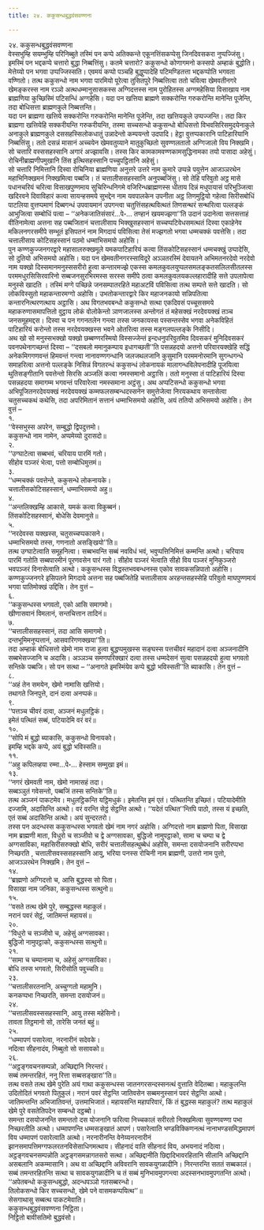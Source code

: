 ```yaml
---
title: २४. ककुसन्धबुद्धवंसवण्णना

---
```

२४. ककुसन्धबुद्धवंसवण्णना  
वेस्सभुम्हि सयम्भुम्हि परिनिब्बुते तस्मिं पन कप्पे अतिक्कन्ते एकूनत्तिंसकप्पेसु जिनदिवसकरा नुप्पज्जिंसु। इमस्मिं पन भद्दकप्पे चत्तारो बुद्धा निब्बत्तिंसु। कतमे चत्तारो? ककुसन्धो कोणागमनो कस्सपो अम्हाकं बुद्धोति। मेत्तेय्यो पन भगवा उप्पज्जिस्सति। एवमयं कप्पो पञ्चहि बुद्धुप्पादेहि पटिमण्डितत्ता भद्दकप्पोति भगवता वण्णितो। तत्थ ककुसन्धो नाम भगवा पारमियो पूरेत्वा तुसितपुरे निब्बत्तित्वा ततो चवित्वा खेमवतीनगरे खेमङ्करस्स नाम रञ्ञो अत्थधम्मानुसासकस्स अग्गिदत्तस्स नाम पुरोहितस्स अग्गमहेसिया विसाखाय नाम ब्राह्मणिया कुच्छिस्मिं पटिसन्धिं अग्गहेसि। यदा पन खत्तिया ब्राह्मणे सक्करोन्ति गरुकरोन्ति मानेन्ति पूजेन्ति, तदा बोधिसत्ता ब्राह्मणकुले निब्बत्तन्ति।  
यदा पन ब्राह्मणा खत्तिये सक्करोन्ति गरुकरोन्ति मानेन्ति पूजेन्ति, तदा खत्तियकुले उप्पज्जन्ति। तदा किर ब्राह्मणा खत्तियेहि सक्करीयन्ति गरुकरीयन्ति, तस्मा सच्चसन्धो ककुसन्धो बोधिसत्तो विभवसिरिसमुदयेनाकुले अनाकुले ब्राह्मणकुले दससहस्सिलोकधातुं उन्नादेन्तो कम्पयन्तो उदपादि। हेट्ठा वुत्तप्पकारानि पाटिहारियानि निब्बत्तिंसु। ततो दसन्नं मासानं अच्चयेन खेमवतुय्याने मातुकुच्छितो सुवण्णलतातो अग्गिजालो विय निक्खमि। सो चत्तारि वस्ससहस्सानि अगारं अज्झावसि। तस्स किर कामकामवण्णकामसुद्धिनामका तयो पासादा अहेसुं। रोचिनीब्राह्मणीपमुखानि तिंस इत्थिसहस्सानि पच्चुपट्ठितानि अहेसुं।  
सो चत्तारि निमित्तानि दिस्वा रोचिनिया ब्राह्मणिया अनुत्तरे उत्तरे नाम कुमारे उप्पन्ने पयुत्तेन आजञ्ञरथेन महाभिनिक्खमनं निक्खमित्वा पब्बजि। तं चत्तालीससहस्सानि अनुपब्बजिंसु। सो तेहि परिवुतो अट्ठ मासे पधानचरियं चरित्वा विसाखपुण्णमाय सुचिरिन्धनिगमे वजिरिन्धब्राह्मणस्स धीताय दिन्नं मधुपायासं परिभुञ्जित्वा खदिरवने दिवाविहारं कत्वा सायन्हसमये सुभद्देन नाम यवपालकेन उपनीता अट्ठ तिणमुट्ठियो गहेत्वा सिरीसबोधिं पाटलिया वुत्तप्पमाणं दिब्बगन्धं उपवायमानं उपगन्त्वा चतुत्तिंसहत्थवित्थतं तिणसन्थरं सन्थरित्वा पल्लङ्कं आभुजित्वा सम्बोधिं पत्वा – ‘‘अनेकजातिसंसारं…पे॰… तण्हानं खयमज्झगा’’ति उदानं उदानेत्वा सत्तसत्ताहं वीतिनामेत्वा अत्तना सह पब्बजितानं चत्तालीसाय भिक्खुसहस्सानं सच्चप्पटिवेधसमत्थतं दिस्वा एकाहेनेव मकिलनगरसमीपे सम्भूतं इसिपतनं नाम मिगदायं पविसित्वा तेसं मज्झगतो भगवा धम्मचक्कं पवत्तेसि। तदा चत्तालीसाय कोटिसहस्सानं पठमो धम्माभिसमयो अहोसि।  
पुन कण्णकुज्जनगरद्वारे महासालरुक्खमूले यमकपाटिहारियं कत्वा तिंसकोटिसहस्सानं धम्मचक्खुं उप्पादेसि, सो दुतियो अभिसमयो अहोसि। यदा पन खेमवतीनगरस्साविदूरे अञ्ञतरस्मिं देवायतने अभिमतनरदेवो नरदेवो नाम यक्खो दिस्समानमनुस्ससरीरो हुत्वा कन्तारमज्झे एकस्स कमलकुवलयुप्पलसमलङ्कतसलिलसीतलस्स परममधुरसिसिरवारिनो सब्बजनसुरभिरमस्स सरस्स समीपे ठत्वा कमलकुवलयकल्लहारादीहि सत्ते उपलापेत्वा मनुस्से खादति । तस्मिं मग्गे पच्छिन्ने जनसम्पातरहिते महाअटविं पविसित्वा तत्थ सम्पत्ते सत्ते खादति। सो लोकविस्सुतो महाकन्तारमग्गो अहोसि। उभतोकन्तारद्वारे किर महाजनकायो सन्निपतित्वा कन्तारनित्थरणत्थाय अट्ठासि। अथ विगतभवबन्धो ककुसन्धो सत्था एकदिवसं पच्चूससमये महाकरुणासमापत्तितो वुट्ठाय लोकं वोलोकेन्तो ञाणजालस्स अन्तोगतं तं महेसक्खं नरदेवयक्खं तञ्च जनसमूहमद्दस। दिस्वा च पन गगनतलेन गन्त्वा तस्स जनकायस्स पस्सन्तस्सेव भगवा अनेकविहितं पाटिहारियं करोन्तो तस्स नरदेवयक्खस्स भवने ओतरित्वा तस्स मङ्गलपल्लङ्के निसीदि।  
अथ खो सो मनुस्सभक्खो यक्खो छब्बण्णरस्मियो विस्सज्जेन्तं इन्दधनुपरिवुतमिव दिवसकरं मुनिदिवसकरं पवनपथेनागच्छन्तं दिस्वा – ‘‘दसबलो ममानुकम्पाय इधागच्छती’’ति पसन्नहदयो अत्तनो परिवारयक्खेहि सद्धिं अनेकमिगगणवन्तं हिमवन्तं गन्त्वा नानावण्णगन्धानि जलजथलजानि कुसुमानि परममनोरमानि सुगन्धगन्धे समाहरित्वा अत्तनो पल्लङ्के निसिन्नं विगतरन्धं ककुसन्धं लोकनायकं मालागन्धविलेपनादीहि पूजयित्वा थुतिसङ्गीतानि पवत्तेन्तो सिरसि अञ्जलिं कत्वा नमस्समानो अट्ठासि। ततो मनुस्सा तं पाटिहारियं दिस्वा पसन्नहदया समागम्म भगवन्तं परिवारेत्वा नमस्समाना अट्ठंसु। अथ अप्पटिसन्धो ककुसन्धो भगवा अभिपूजितनरदेवयक्खं नरदेवयक्खं कम्मफलसम्बन्धदस्सनेन समुत्तेजेत्वा निरयकथाय सन्तासेत्वा चतुसच्चकथं कथेसि, तदा अपरिमितानं सत्तानं धम्माभिसमयो अहोसि, अयं ततियो अभिसमयो अहोसि। तेन वुत्तं –  
१.  
‘‘वेस्सभुस्स अपरेन, सम्बुद्धो द्विपदुत्तमो।  
ककुसन्धो नाम नामेन, अप्पमेय्यो दुरासदो॥  
२.  
‘‘उग्घाटेत्वा सब्बभवं, चरियाय पारमिं गतो।  
सीहोव पञ्जरं भेत्वा, पत्तो सम्बोधिमुत्तमं॥  
३.  
‘‘धम्मचक्कं पवत्तेन्ते, ककुसन्धे लोकनायके।  
चत्तालीसकोटिसहस्सानं, धम्माभिसमयो अहु॥  
४.  
‘‘अन्तलिक्खम्हि आकासे, यमकं कत्वा विकुब्बनं।  
तिंसकोटिसहस्सानं, बोधेसि देवमानुसे॥  
५.  
‘‘नरदेवस्स यक्खस्स, चतुसच्चप्पकासने।  
धम्माभिसमयो तस्स, गणनातो असङ्खियो’’ति॥  
तत्थ उग्घाटेत्वाति समूहनित्वा। सब्बभवन्ति सब्बं नवविधं भवं, भवुप्पत्तिनिमित्तं कम्मन्ति अत्थो। चरियाय पारमिं गतोति सब्बपारमीनं पूरणवसेन पारं गतो। सीहोव पञ्जरं भेत्वाति सीहो विय पञ्जरं मुनिकुञ्जरो भवपञ्जरं विनासेत्वाति अत्थो। ककुसन्धस्स विद्धस्तभवबन्धनस्स एकोव सावकसन्निपातो अहोसि। कण्णकुज्जनगरे इसिपतने मिगदाये अत्तना सह पब्बजितेहि चत्तालीसाय अरहन्तसहस्सेहि परिवुतो माघपुण्णमायं भगवा पातिमोक्खं उद्दिसि। तेन वुत्तं –  
६.  
‘‘ककुसन्धस्स भगवतो, एको आसि समागमो।  
खीणासवानं विमलानं, सन्तचित्तान तादिनं॥  
७.  
‘‘चत्तालीससहस्सानं, तदा आसि समागमो।  
दन्तभूमिमनुप्पत्तानं, आसवारिगणक्खया’’ति॥  
तदा अम्हाकं बोधिसत्तो खेमो नाम राजा हुत्वा बुद्धप्पमुखस्स सङ्घस्स पत्तचीवरं महादानं दत्वा अञ्जनादीनि सब्बभेसज्जानि च अदासि। अञ्ञञ्च समणपरिक्खारं दत्वा तस्स धम्मदेसनं सुत्वा पसन्नहदयो हुत्वा भगवतो सन्तिके पब्बजि। सो पन सत्था – ‘‘अनागते इमस्मिंयेव कप्पे बुद्धो भविस्सती’’ति ब्याकासि। तेन वुत्तं –  
८.  
‘‘अहं तेन समयेन, खेमो नामासि खत्तियो।  
तथागते जिनपुत्ते, दानं दत्वा अनप्पकं॥  
९.  
‘‘पत्तञ्च चीवरं दत्वा, अञ्जनं मधुलट्ठिकं।  
इमेतं पत्थितं सब्बं, पटियादेमि वरं वरं॥  
१०.  
‘‘सोपि मं बुद्धो ब्याकासि, ककुसन्धो विनायको।  
इमम्हि भद्दके कप्पे, अयं बुद्धो भविस्सति॥  
११.  
‘‘अहु कपिलव्हया रम्मा…पे॰… हेस्साम सम्मुखा इमं॥  
१३.  
‘‘नगरं खेमवती नाम, खेमो नामासहं तदा।  
सब्बञ्ञुतं गवेसन्तो, पब्बजिं तस्स सन्तिके’’ति॥  
तत्थ अञ्जनं पाकटमेव। मधुलट्ठिकन्ति यट्ठिमधुकं। इमेतन्ति इमं एतं। पत्थितन्ति इच्छितं। पटियादेमीति दज्जामि, अदासिन्ति अत्थो। वरं वरन्ति सेट्ठं सेट्ठन्ति अत्थो। ‘‘यदेतं पत्थित’’न्तिपि पाठो, तस्स यं इच्छति, एतं सब्बं अदासिन्ति अत्थो। अयं सुन्दरतरो।  
तस्स पन अदन्धस्स ककुसन्धस्स भगवतो खेमं नाम नगरं अहोसि। अग्गिदत्तो नाम ब्राह्मणो पिता, विसाखा नाम ब्राह्मणी माता, विधुरो च सञ्जीवो च द्वे अग्गसावका, बुद्धिजो नामुपट्ठाको, सामा च चम्पा च द्वे अग्गसाविका, महासिरीसरुक्खो बोधि, सरीरं चत्तालीसहत्थुब्बेधं अहोसि, समन्ता दसयोजनानि सरीरप्पभा निच्छरति , चत्तालीसवस्ससहस्सानि आयु, भरिया पनस्स रोचिनी नाम ब्राह्मणी, उत्तरो नाम पुत्तो, आजञ्ञरथेन निक्खमि। तेन वुत्तं –  
१४.  
‘‘ब्राह्मणो अग्गिदत्तो च, आसि बुद्धस्स सो पिता।  
विसाखा नाम जनिका, ककुसन्धस्स सत्थुनो॥  
१५.  
‘‘वसते तत्थ खेमे पुरे, सम्बुद्धस्स महाकुलं।  
नरानं पवरं सेट्ठं, जातिमन्तं महायसं॥  
२०.  
‘‘विधुरो च सञ्जीवो च, अहेसुं अग्गसावका।  
बुद्धिजो नामुपट्ठाको, ककुसन्धस्स सत्थुनो॥  
२१.  
‘‘सामा च चम्पानामा च, अहेसुं अग्गसाविका।  
बोधि तस्स भगवतो, सिरीसोति पवुच्चति॥  
२३.  
‘‘चत्तालीसरतनानि, अच्चुग्गतो महामुनि।  
कनकप्पभा निच्छरति, समन्ता दसयोजनं॥  
२४.  
‘‘चत्तालीसवस्ससहस्सानि, आयु तस्स महेसिनो।  
तावता तिट्ठमानो सो, तारेसि जनतं बहुं॥  
२५.  
‘‘धम्मापणं पसारेत्वा, नरनारीनं सदेवके।  
नदित्वा सीहनादंव, निब्बुतो सो ससावको॥  
२६.  
‘‘अट्ठङ्गवचनसम्पन्नो, अच्छिद्दानि निरन्तरं।  
सब्बं तमन्तरहितं, ननु रित्ता सब्बसङ्खारा’’ति॥  
तत्थ वसते तत्थ खेमे पुरेति अयं गाथा ककुसन्धस्स जातनगरसन्दस्सनत्थं वुत्ताति वेदितब्बा। महाकुलन्ति उदितोदितं भगवतो पितुकुलं। नरानं पवरं सेट्ठन्ति जातिवसेन सब्बमनुस्सानं पवरं सेट्ठन्ति अत्थो। जातिमन्तन्ति अभिजातिवन्तं, उत्तमाभिजातं। महायसन्ति महापरिवारं, किं तं बुद्धस्स महाकुलं? तत्थ महाकुलं खेमे पुरे वसतेतिपदेन सम्बन्धो दट्ठब्बो।  
समन्ता दसयोजनन्ति समन्ततो दस योजनानि फरित्वा निच्चकालं सरीरतो निक्खमित्वा सुवण्णवण्णा पभा निच्छरतीति अत्थो। धम्मापणन्ति धम्मसङ्खातं आपणं। पसारेत्वाति भण्डविक्किणनत्थं नानाभण्डसमिद्धमापणं विय धम्मापणं पसारेत्वाति अत्थो। नरनारीनन्ति वेनेय्यनरनारीनं झानसमापत्तिमग्गफलरतनविसेसाधिगमत्थाय। सीहनादं वाति सीहनादं विय, अभयनादं नदित्वा। अट्ठङ्गवचनसम्पन्नोति अट्ठङ्गसमन्नागतसरो सत्था। अच्छिद्दानीति छिद्दादिभावरहितानि सीलानि अच्छिद्दानि असबलानि अकम्मासानि। अथ वा अच्छिद्दानि अविवरानि सावकयुगळादीनि। निरन्तरन्ति सततं सब्बकालं। सब्बं तमन्तरहितन्ति सत्था च सावकयुगळादीनि च तं सब्बं मुनिभावमुपगन्त्वा अदस्सनभावमुपगतन्ति अत्थो।  
‘‘अपेतबन्धो ककुसन्धबुद्धो, अदन्धपञ्ञो गतसब्बरन्धो।  
तिलोकसन्धो किर सच्चसन्धो, खेमे पने वासमकप्पयित्थ’’॥  
सेसगाथासु सब्बत्थ पाकटमेवाति।  
ककुसन्धबुद्धवंसवण्णना निट्ठिता।  
निट्ठितो बावीसतिमो बुद्धवंसो।  